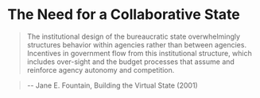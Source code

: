 # The Need for a Collaborative State

> The institutional design of the bureaucratic state overwhelmingly structures behavior within agencies rather than between agencies. Incentives in government flow from this institutional structure, which includes over-sight and the budget processes that assume and reinforce agency autonomy and competition.

> --  Jane E. Fountain, Building the Virtual State (2001)
